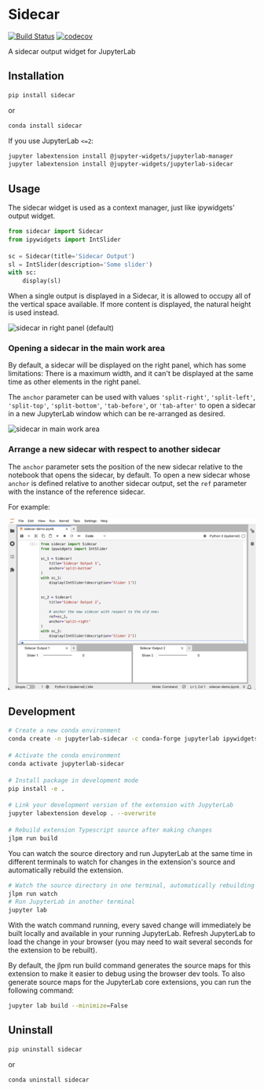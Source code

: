# Sidecar

[![Build Status](https://travis-ci.org/jupyter-widgets/jupyterlab-sidecar.svg?branch=master)](https://travis-ci.org/jupyter-widgets/jupyterlab-sidecar)
[![codecov](https://codecov.io/gh/jupyter-widgets/jupyterlab-sidecar/branch/master/graph/badge.svg)](https://codecov.io/gh/jupyter-widgets/jupyterlab-sidecar)

A sidecar output widget for JupyterLab

## Installation

```bash
pip install sidecar
```

or

```bash
conda install sidecar
```

If you use JupyterLab `<=2`:

```bash
jupyter labextension install @jupyter-widgets/jupyterlab-manager
jupyter labextension install @jupyter-widgets/jupyterlab-sidecar
```

## Usage

The sidecar widget is used as a context manager, just like ipywidgets' output
widget.

```python
from sidecar import Sidecar
from ipywidgets import IntSlider

sc = Sidecar(title='Sidecar Output')
sl = IntSlider(description='Some slider')
with sc:
    display(sl)
```

When a single output is displayed in a Sidecar, it is allowed to occupy all of
the vertical space available. If more content is displayed, the natural height
is used instead.

![sidecar in right panel (default)](sidecar.gif)

### Opening a sidecar in the main work area

By default, a sidecar will be displayed on the right panel, which has some limitations:
There is a maximum width, and it can't be displayed at the same time as other elements
in the right panel.

The `anchor` parameter can be used with values `'split-right'`, `'split-left'`,
`'split-top'`, `'split-bottom'`, `'tab-before'`, or `'tab-after'` to open a sidecar in a
new JupyterLab window which can be re-arranged as desired.

![sidecar in main work area](sidecar-main-area.gif)

### Arrange a new sidecar with respect to another sidecar

The `anchor` parameter sets the position of the new sidecar relative to the
notebook that opens the sidecar, by default. To open a new sidecar whose `anchor`
is defined relative to another sidecar output, set the `ref` parameter with
the instance of the reference sidecar.

For example:

![sidecar arranged with respect to another sidecar](sidecar-ref-anchor.png)

## Development

```bash
# Create a new conda environment
conda create -n jupyterlab-sidecar -c conda-forge jupyterlab ipywidgets nodejs -y

# Activate the conda environment
conda activate jupyterlab-sidecar

# Install package in development mode
pip install -e .

# Link your development version of the extension with JupyterLab
jupyter labextension develop . --overwrite

# Rebuild extension Typescript source after making changes
jlpm run build
```

You can watch the source directory and run JupyterLab at the same time in different terminals to watch for changes in the extension's source and automatically rebuild the extension.

```bash
# Watch the source directory in one terminal, automatically rebuilding when needed
jlpm run watch
# Run JupyterLab in another terminal
jupyter lab
```

With the watch command running, every saved change will immediately be built locally and available in your running JupyterLab. Refresh JupyterLab to load the change in your browser (you may need to wait several seconds for the extension to be rebuilt).

By default, the jlpm run build command generates the source maps for this extension to make it easier to debug using the browser dev tools. To also generate source maps for the JupyterLab core extensions, you can run the following command:

```bash
jupyter lab build --minimize=False
```

## Uninstall

```bash
pip uninstall sidecar
```

or

```bash
conda uninstall sidecar
```
